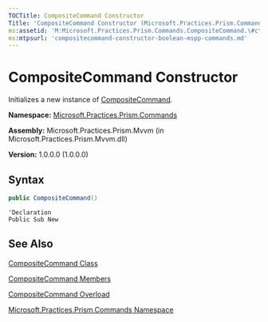 ```yaml
---
TOCTitle: CompositeCommand Constructor
Title: 'CompositeCommand Constructor (Microsoft.Practices.Prism.Commands)'
ms:assetid: 'M:Microsoft.Practices.Prism.Commands.CompositeCommand.\#ctor'
ms:mtpsurl: 'compositecommand-constructor-boolean-mspp-commands.md'
---
```


# CompositeCommand Constructor

Initializes a new instance of [CompositeCommand](https://msdn.microsoft.com/library/microsoft.practices.prism.commands.compositecommand).

**Namespace:** [Microsoft.Practices.Prism.Commands](https://msdn.microsoft.com/library/microsoft.practices.prism.commands)

**Assembly:** Microsoft.Practices.Prism.Mvvm (in Microsoft.Practices.Prism.Mvvm.dll) 

**Version:** 1.0.0.0 (1.0.0.0)

## Syntax
```C#
public CompositeCommand()
```
```VB
'Declaration
Public Sub New
```

## See Also
[CompositeCommand Class](https://msdn.microsoft.com/library/microsoft.practices.prism.commands.compositecommand)

[CompositeCommand Members](https://msdn.microsoft.com/library/microsoft.practices.prism.commands.compositecommand_members)

[CompositeCommand Overload](https://msdn.microsoft.com/overload:microsoft.practices.prism.commands.compositecommand.)

[Microsoft.Practices.Prism.Commands Namespace](https://msdn.microsoft.com/library/microsoft.practices.prism.commands)